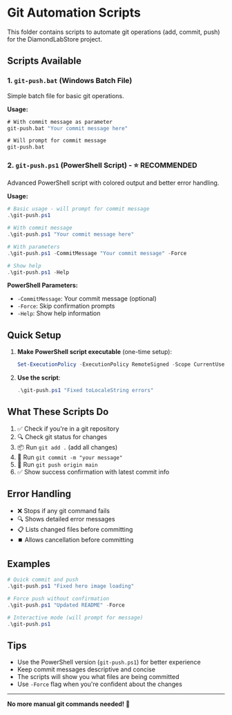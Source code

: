 # Git Automation Scripts

This folder contains scripts to automate git operations (add, commit, push) for the DiamondLabStore project.

## Scripts Available

### 1. `git-push.bat` (Windows Batch File)
Simple batch file for basic git operations.

**Usage:**
```cmd
# With commit message as parameter
git-push.bat "Your commit message here"

# Will prompt for commit message
git-push.bat
```

### 2. `git-push.ps1` (PowerShell Script) - ⭐ RECOMMENDED
Advanced PowerShell script with colored output and better error handling.

**Usage:**
```powershell
# Basic usage - will prompt for commit message
.\git-push.ps1

# With commit message
.\git-push.ps1 "Your commit message here"

# With parameters
.\git-push.ps1 -CommitMessage "Your commit message" -Force

# Show help
.\git-push.ps1 -Help
```

**PowerShell Parameters:**
- `-CommitMessage`: Your commit message (optional)
- `-Force`: Skip confirmation prompts
- `-Help`: Show help information

## Quick Setup

1. **Make PowerShell script executable** (one-time setup):
   ```powershell
   Set-ExecutionPolicy -ExecutionPolicy RemoteSigned -Scope CurrentUser
   ```

2. **Use the script**:
   ```powershell
   .\git-push.ps1 "Fixed toLocaleString errors"
   ```

## What These Scripts Do

1. ✅ Check if you're in a git repository
2. 🔍 Check git status for changes
3. 📦 Run `git add .` (add all changes)
4. 💾 Run `git commit -m "your message"`
5. 🚀 Run `git push origin main`
6. ✅ Show success confirmation with latest commit info

## Error Handling

- ❌ Stops if any git command fails
- 🔍 Shows detailed error messages
- 📋 Lists changed files before committing
- ⏹️ Allows cancellation before committing

## Examples

```powershell
# Quick commit and push
.\git-push.ps1 "Fixed hero image loading"

# Force push without confirmation
.\git-push.ps1 "Updated README" -Force

# Interactive mode (will prompt for message)
.\git-push.ps1
```

## Tips

- Use the PowerShell version (`git-push.ps1`) for better experience
- Keep commit messages descriptive and concise
- The scripts will show you what files are being committed
- Use `-Force` flag when you're confident about the changes

---

**No more manual git commands needed!** 🎉 